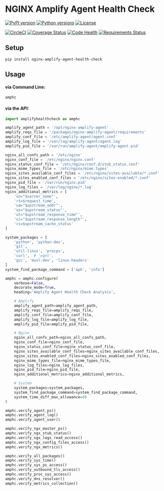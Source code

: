 # NGINX Amplify Agent Health Check

[![PyPI version](https://img.shields.io/pypi/v/nginx-amplify-agent-health-check.svg)](https://pypi.org/project/nginx-amplify-agent-health-check)
[![Python versions](https://img.shields.io/pypi/pyversions/nginx-amplify-agent-health-check.svg)](https://pypi.org/project/nginx-amplify-agent-health-check)
[![License](https://img.shields.io/pypi/l/nginx-amplify-agent-health-check.svg)](https://github.com/hiradyazdan/nginx-amplify-agent-health-check/blob/master/LICENSE.txt)

[![CircleCI](https://circleci.com/gh/hiradyazdan/nginx-amplify-agent-health-check.svg?style=shield&circle-token=592d09559d8a59748ff9d1870a83cb5eb9cc621c)](https://circleci.com/gh/hiradyazdan/nginx-amplify-agent-health-check)
[![Coverage Status](https://coveralls.io/repos/github/hiradyazdan/nginx-amplify-agent-health-check/badge.svg?branch=master)](https://coveralls.io/github/hiradyazdan/nginx-amplify-agent-health-check?branch=master)
[![Code Health](https://landscape.io/github/hiradyazdan/nginx-amplify-agent-health-check/master/landscape.svg?style=flat&badge_auth_token=49645f59a46e447e823775fa30645d54)](https://landscape.io/github/hiradyazdan/nginx-amplify-agent-health-check/master)
[![Requirements Status](https://requires.io/github/hiradyazdan/nginx-amplify-agent-health-check/requirements.svg?branch=master)](https://requires.io/github/hiradyazdan/nginx-amplify-agent-health-check/requirements/?branch=master)

## Setup

```shell
pip install nginx-amplify-agent-health-check
```

## Usage

#### via Command Line:

```shell
amphc
```

#### via the API:

```python
import amplifyhealthcheck as amphc

amplify_agent_path = '/opt/nginx-amplify-agent'
amplify_reqs_file = '/packages/nginx-amplify-agent/requirements'
amplify_conf_file = '/etc/amplify-agent/agent.conf'
amplify_log_file = '/var/log/amplify-agent/agent.log'
amplify_pid_file = '/var/run/amplify-agent/amplify-agent.pid'

nginx_all_confs_path = '/etc/nginx'
nginx_conf_file = '/etc/nginx/nginx.conf'
nginx_status_conf_file = '/etc/nginx/conf.d/stub_status.conf'
nginx_mime_types_file = '/etc/nginx/mime.types'
nginx_sites_available_conf_files = '/etc/nginx/sites-available/*.conf'
nginx_sites_enabled_conf_files = '/etc/nginx/sites-enabled/*.conf'
nginx_pid_file = '/var/run/nginx.pid'
nginx_log_files = '/var/log/nginx/*.log'
nginx_additional_metrics = [
    'sn="$server_name"',
    'rt=$request_time',
    'ua="$upstream_addr"',
    'us="$upstream_status"',
    'ut="$upstream_response_time"',
    'ul="$upstream_response_length"',
    'cs=$upstream_cache_status'
]

system_packages = [
    'python', 'python-dev',
    'git',
    'util-linux', 'procps',
    'curl',  # 'wget',
    'gcc', 'musl-dev', 'linux-headers'
]
system_find_package_command = ['apk', 'info']

amphc = amphc.configure(
    verbose=False,
    decorate_mode=True,
    heading='Amplify Agent Health Check Analysis',

    # Amplify
    amplify_agent_path=amplify_agent_path,
    amplify_reqs_file=amplify_reqs_file,
    amplify_conf_file=amplify_conf_file,
    amplify_log_file=amplify_log_file,
    amplify_pid_file=amplify_pid_file,

    # Nginx
    nginx_all_confs_path=nginx_all_confs_path,
    nginx_conf_file=nginx_conf_file,
    nginx_status_conf_file=nginx_status_conf_file,
    nginx_sites_available_conf_files=nginx_sites_available_conf_files,
    nginx_sites_enabled_conf_files=nginx_sites_enabled_conf_files,
    nginx_mime_types_file=nginx_mime_types_file,
    nginx_log_files=nginx_log_files,
    nginx_pid_file=nginx_pid_file,
    nginx_additional_metrics=nginx_additional_metrics,

    # System
    system_packages=system_packages,
    system_find_package_command=system_find_package_command,
    system_time_diff_max_allowance=80
)

amphc.verify_agent_ps()
amphc.verify_agent_log()
amphc.verify_agent_user()

amphc.verify_ngx_master_ps()
amphc.verify_ngx_stub_status()
amphc.verify_ngx_logs_read_access()
amphc.verify_ngx_config_files_access()
amphc.verify_ngx_metrics()

amphc.verify_all_packages()
amphc.verify_sys_time()
amphc.verify_sys_ps_access()
amphc.verify_outbound_tls_access()
amphc.verify_proc_sys_access()
amphc.verify_dns_resolver()
amphc.verify_metrics_collection()
```